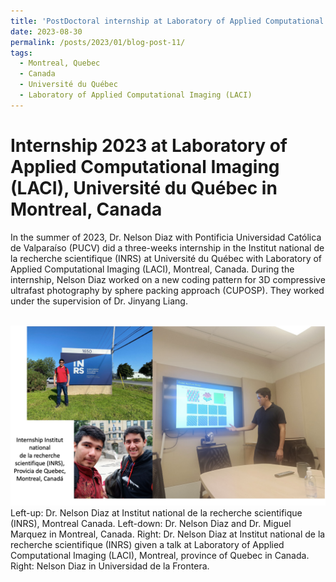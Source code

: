 ```yaml
---
title: 'PostDoctoral internship at Laboratory of Applied Computational Imaging (LACI) in Montreal, Canada, 2023'
date: 2023-08-30
permalink: /posts/2023/01/blog-post-11/
tags:
  - Montreal, Quebec
  - Canada
  - Université du Québec
  - Laboratory of Applied Computational Imaging (LACI)
---
```


Internship 2023 at Laboratory of Applied Computational Imaging (LACI), Université du Québec in Montreal, Canada
======

In the summer of 2023, Dr. Nelson Diaz with Pontificia Universidad Católica de Valparaíso (PUCV) did a three-weeks internship in the Institut national de la recherche scientifique (INRS) at Université du Québec with Laboratory of Applied Computational Imaging (LACI), Montreal, Canada. During the internship, Nelson Diaz worked on a new coding pattern for 3D compressive ultrafast photography by sphere packing approach (CUPOSP). They worked under the supervision of Dr. Jinyang Liang.



<br/><img src='/images/internship-canada2023.png'>
Left-up: Dr. Nelson Diaz at Institut national de la recherche scientifique (INRS), Montreal Canada. Left-down: Dr. Nelson Diaz and Dr. Miguel Marquez in Montreal, Canada. Right: Dr. Nelson Diaz at Institut national de la recherche scientifique (INRS) given a talk at Laboratory of Applied Computational Imaging (LACI), Montreal, province of Quebec in Canada. Right: Nelson Diaz in Universidad de la Frontera.

